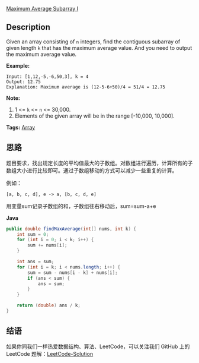 [Maximum Average Subarray I][title]

## Description
Given an array consisting of `n` integers, find the contiguous subarray of given length `k` that has the maximum average value. And you need to output the maximum average value.

**Example:**

```
Input: [1,12,-5,-6,50,3], k = 4
Output: 12.75
Explanation: Maximum average is (12-5-6+50)/4 = 51/4 = 12.75
```

**Note:**

1. 1 <= `k` <= `n` <= 30,000.
2. Elements of the given array will be in the range [-10,000, 10,000].

**Tags:** [Array](https://leetcode.com/tag/array/)

## 思路
题目要求，找出规定长度的平均值最大的子数组。对数组进行遍历，计算所有的子数组大小进行比较即可。通过子数组移动的方式可以减少一些重复的计算。

例如：

```
[a, b, c, d], e -> a, [b, c, d, e]
```

用变量sum记录子数组的和，子数组往右移动后，sum=sum-a+e

**Java**

```java
public double findMaxAverage(int[] nums, int k) {
    int sum = 0;
    for (int i = 0; i < k; i++) {
        sum += nums[i];
    }

    int ans = sum;
    for (int i = k; i < nums.length; i++) {
        sum = sum - nums[i - k] + nums[i];
        if (ans < sum) {
            ans = sum;
        }
    }

    return (double) ans / k;
}
```

## 结语

如果你同我们一样热爱数据结构、算法、LeetCode，可以关注我们 GitHub 上的 LeetCode 题解：[LeetCode-Solution][ls]

[title]: https://leetcode.com/problems/maximum-average-subarray-i/description/
[ls]: https://github.com/RichCodersAndMe/LeetCode-Solution